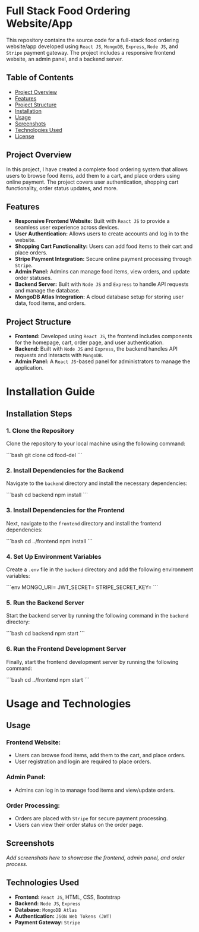 # Full Stack Food Ordering Website/App

This repository contains the source code for a full-stack food ordering website/app developed using `React JS`, `MongoDB`, `Express`, `Node JS`, and `Stripe` payment gateway. The project includes a responsive frontend website, an admin panel, and a backend server.

## Table of Contents

- [Project Overview](#project-overview)
- [Features](#features)
- [Project Structure](#project-structure)
- [Installation](#installation)
- [Usage](#usage)
- [Screenshots](#screenshots)
- [Technologies Used](#technologies-used)
- [License](#license)

## Project Overview

In this project, I have created a complete food ordering system that allows users to browse food items, add them to a cart, and place orders using online payment. The project covers user authentication, shopping cart functionality, order status updates, and more.

## Features

- **Responsive Frontend Website:** Built with `React JS` to provide a seamless user experience across devices.
- **User Authentication:** Allows users to create accounts and log in to the website.
- **Shopping Cart Functionality:** Users can add food items to their cart and place orders.
- **Stripe Payment Integration:** Secure online payment processing through `Stripe`.
- **Admin Panel:** Admins can manage food items, view orders, and update order statuses.
- **Backend Server:** Built with `Node JS` and `Express` to handle API requests and manage the database.
- **MongoDB Atlas Integration:** A cloud database setup for storing user data, food items, and orders.

## Project Structure

- **Frontend:** Developed using `React JS`, the frontend includes components for the homepage, cart, order page, and user authentication.
- **Backend:** Built with `Node JS` and `Express`, the backend handles API requests and interacts with `MongoDB`.
- **Admin Panel:** A `React JS`-based panel for administrators to manage the application.

# Installation Guide

## Installation Steps

### 1. Clone the Repository
Clone the repository to your local machine using the following command:

\```bash
git clone <repository-url>
cd food-del
\```

### 2. Install Dependencies for the Backend
Navigate to the `backend` directory and install the necessary dependencies:

\```bash
cd backend
npm install
\```

### 3. Install Dependencies for the Frontend
Next, navigate to the `frontend` directory and install the frontend dependencies:

\```bash
cd ../frontend
npm install
\```

### 4. Set Up Environment Variables
Create a `.env` file in the `backend` directory and add the following environment variables:

\```env
MONGO_URI=<your-mongodb-atlas-uri>
JWT_SECRET=<your-jwt-secret>
STRIPE_SECRET_KEY=<your-stripe-secret-key>
\```

### 5. Run the Backend Server
Start the backend server by running the following command in the `backend` directory:

\```bash
cd backend
npm start
\```

### 6. Run the Frontend Development Server
Finally, start the frontend development server by running the following command:

\```bash
cd ../frontend
npm start
\```



# Usage and Technologies

## Usage

### Frontend Website:

- Users can browse food items, add them to the cart, and place orders.
- User registration and login are required to place orders.

### Admin Panel:

- Admins can log in to manage food items and view/update orders.

### Order Processing:

- Orders are placed with `Stripe` for secure payment processing.
- Users can view their order status on the order page.

## Screenshots

_Add screenshots here to showcase the frontend, admin panel, and order process._

## Technologies Used

- **Frontend:** `React JS`, HTML, CSS, Bootstrap
- **Backend:** `Node JS`, `Express`
- **Database:** `MongoDB Atlas`
- **Authentication:** `JSON Web Tokens (JWT)`
- **Payment Gateway:** `Stripe`
